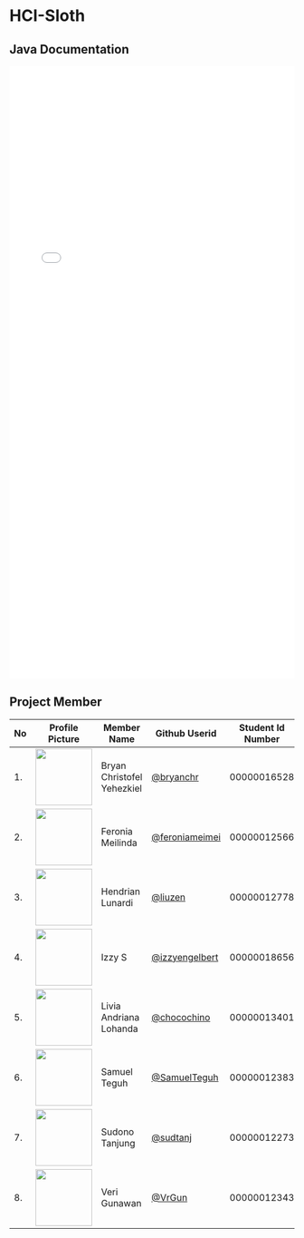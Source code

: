# HCI-Sloth

## Java Documentation
<iframe src="javadoc/index.html" frameborder="0" width="100%" height="1080px"></iframe>

## Project Member
<table>
<thead>
<tr>
<th>No</th>
<th>Profile Picture</th>
<th>Member Name</th>
<th>Github Userid</th>
<th>Student Id Number</th>
</tr>
</thead>
<tbody>
<tr>
<td>1.</td>
<td><a href="https://avatars.githubusercontent.com/bryanchr" target="_blank"><img src="https://avatars.githubusercontent.com/bryanchr" style="max-width:100%;" width="100" height="100"></a></td>
<td>Bryan Christofel Yehezkiel</td>
<td><a title="@bryanchr" href="https://github.com/bryanchr">@bryanchr</a></td>
<td>00000016528</td>
</tr>
<tr>
<td>2.</td>
<td><a href="https://avatars.githubusercontent.com/feroniameimei" target="_blank"><img src="https://avatars.githubusercontent.com/feroniameimei" style="max-width:100%;" width="100" height="100/"></a></td>
<td>Feronia Meilinda</td>
<td><a title="@feroniameimei" href="https://github.com/feroniameimei">@feroniameimei</a></td>
<td>00000012566</td>
</tr>
<tr>
<td>3.</td>
<td><a href="https://avatars.githubusercontent.com/liuzen" target="_blank"><img src="https://avatars.githubusercontent.com/liuzen" style="max-width:100%;" width="100" height="100/"></a></td>
<td>Hendrian Lunardi</td>
<td><a title="@liuzen" href="https://github.com/liuzen">@liuzen</a></td>
<td>00000012778</td>
</tr>
<tr>
<td>4.</td>
<td><a href="https://avatars.githubusercontent.com/izzyengelbert" target="_blank"><img src="https://avatars.githubusercontent.com/izzyengelbert" style="max-width:100%;" width="100" height="100/"></a></td>
<td>Izzy S</td>
<td><a title="@izzyengelbert" href="https://github.com/izzyengelbert">@izzyengelbert</a></td>
<td>00000018656</td>
</tr>
<tr>
<td>5.</td>
<td><a href="https://avatars.githubusercontent.com/chocochino" target="_blank"><img src="https://avatars.githubusercontent.com/chocochino" style="max-width:100%;" width="100" height="100/"></a></td>
<td>Livia Andriana Lohanda</td>
<td><a title="@chocochino" href="https://github.com/chocochino">@chocochino</a></td>
<td>00000013401</td>
</tr>
<tr>
<td>6.</td>
<td><a href="https://avatars.githubusercontent.com/SamuelTeguh" target="_blank"><img src="https://avatars.githubusercontent.com/SamuelTeguh" style="max-width:100%;" width="100" height="100/"></a></td>
<td>Samuel Teguh</td>
<td><a title="@SamuelTeguh" href="https://github.com/SamuelTeguh">@SamuelTeguh</a></td>
<td>00000012383</td>
</tr>
<tr>
<td>7.</td>
<td><a href="https://avatars.githubusercontent.com/sudtanj" target="_blank"><img src="https://avatars.githubusercontent.com/sudtanj" style="max-width:100%;" width="100" height="100/"></a></td>
<td>Sudono Tanjung</td>
<td><a title="@sudtanj" href="https://github.com/sudtanj">@sudtanj</a></td>
<td>00000012273</td>
</tr>
<tr>
<td>8.</td>
<td><a href="https://avatars.githubusercontent.com/VrGun" target="_blank"><img src="https://avatars.githubusercontent.com/VrGun" style="max-width:100%;" width="100" height="100/"></a></td>
<td>Veri Gunawan</td>
<td><a title="@VrGun" href="https://github.com/VrGun">@VrGun</a></td>
<td>00000012343</td>
</tr></tbody></table>
